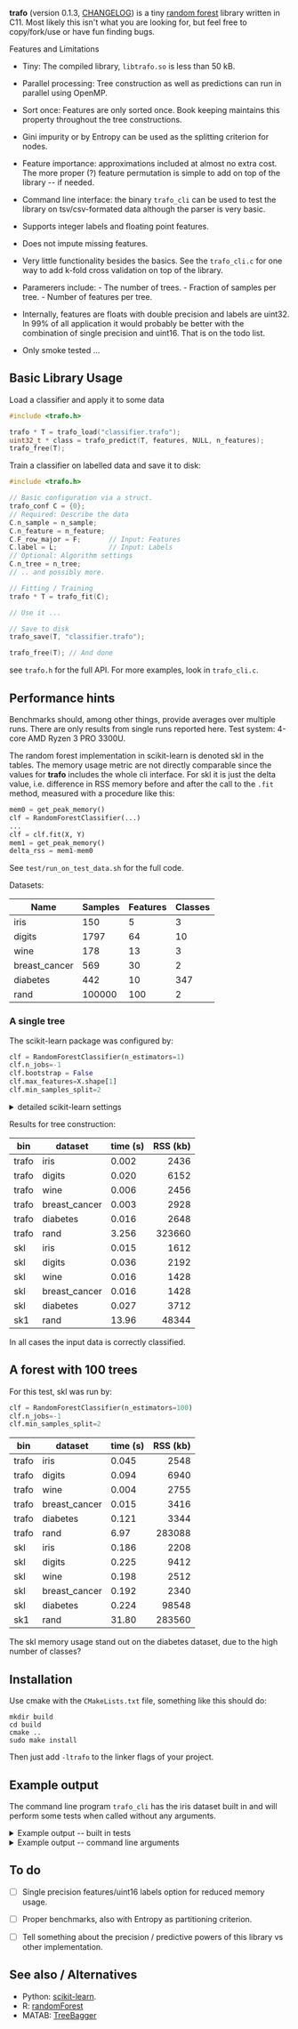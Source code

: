 **trafo** (version 0.1.3, [CHANGELOG](CHANGELOG.md)) is a tiny [random
forest](https://en.wikipedia.org/wiki/Random_forest) library written
in C11. Most likely this isn't what you are looking for, but feel free to
copy/fork/use or have fun finding bugs.

Features and Limitations

- Tiny: The compiled library, `libtrafo.so` is less than 50 kB.

- Parallel processing: Tree construction as well as predictions can
  run in parallel using OpenMP.

- Sort once: Features are only sorted once. Book keeping maintains this property
 throughout the tree constructions.

- Gini impurity or by Entropy can be used as the splitting criterion for nodes.

- Feature importance: approximations included at almost no extra
  cost. The more proper (?) feature permutation is simple to add on
  top of the library -- if needed.

- Command line interface: the binary `trafo_cli` can be used to test the
  library on tsv/csv-formated data although the parser is very basic.

- Supports integer labels and floating point features.

- Does not impute missing features.

- Very little functionality besides the basics. See the `trafo_cli.c`
  for one way to add k-fold cross validation on top of the library.

- Paramerers include: - The number of trees. - Fraction of samples per
  tree. - Number of features per tree.

- Internally, features are floats with double precision and labels are
  uint32. In 99% of all application it would probably be better with
  the combination of single precision and uint16. That is on the todo list.

- Only smoke tested ...

## Basic Library Usage

Load a classifier and apply it to some data

``` C
#include <trafo.h>

trafo * T = trafo_load("classifier.trafo");
uint32_t * class = trafo_predict(T, features, NULL, n_features);
trafo_free(T);
```


Train a classifier on labelled data and save it to disk:

``` C
#include <trafo.h>

// Basic configuration via a struct.
trafo_conf C = {0};
// Required: Describe the data
C.n_sample = n_sample;
C.n_feature = n_feature;
C.F_row_major = F;       // Input: Features
C.label = L;             // Input: Labels
// Optional: Algorithm settings
C.n_tree = n_tree;
// .. and possibly more.

// Fitting / Training
trafo * T = trafo_fit(C);

// Use it ...

// Save to disk
trafo_save(T, "classifier.trafo");

trafo_free(T); // And done
```

see `trafo.h` for the full API. For more examples, look in `trafo_cli.c`.

## Performance hints

Benchmarks should, among other things, provide averages over multiple
runs. There are only results from single runs reported here. Test
system: 4-core AMD Ryzen 3 PRO 3300U.

The random forest implementation in scikit-learn is denoted skl in the
tables. The memory usage metric are not directly comparable since the
values for **trafo** includes the whole cli interface.  For skl it is
just the delta value, i.e. difference in RSS memory before and after
the call to the `.fit` method, measured with a procedure like this:

``` python
mem0 = get_peak_memory()
clf = RandomForestClassifier(...)
...
clf = clf.fit(X, Y)
mem1 = get_peak_memory()
delta_rss = mem1-mem0
```
See `test/run_on_test_data.sh` for the full code.

Datasets:

| Name          | Samples | Features | Classes |
|---------------|---------|----------|---------|
| iris          | 150     | 5        | 3       |
| digits        | 1797    | 64       | 10      |
| wine          | 178     | 13       | 3       |
| breast_cancer | 569     | 30       | 2       |
| diabetes      | 442     | 10       | 347     |
| rand          | 100000  | 100      | 2       |


### A single tree

The scikit-learn package was configured by:

``` python
clf = RandomForestClassifier(n_estimators=1)
clf.n_jobs=-1
clf.bootstrap = False
clf.max_features=X.shape[1]
clf.min_samples_split=2
```

<details>
<summary>detailed scikit-learn settings</summary>

``` Python
{
    'bootstrap': False,
    'ccp_alpha': 0.0,
    'class_weight': None,
    'criterion': 'gini',
    'max_depth': None,
    'max_features': 10,
    'max_leaf_nodes': None,
    'max_samples': None,
    'min_impurity_decrease': 0.0,
    'min_samples_leaf': 1,
    'min_samples_split': 2,
    'min_weight_fraction_leaf': 0.0,
    'monotonic_cst': None,
    'n_estimators': 1,
    'n_jobs': -1,
    'oob_score': False,
    'random_state': None,
    'verbose': 0,
    'warm_start': False
    }
```

</details>

Results for tree construction:

| bin   | dataset       | time (s) | RSS (kb) |
|-------|---------------|----------|---------:|
| trafo | iris          | 0.002    |     2436 |
| trafo | digits        | 0.020    |     6152 |
| trafo | wine          | 0.006    |     2456 |
| trafo | breast_cancer | 0.003    |     2928 |
| trafo | diabetes      | 0.016    |     2648 |
| trafo | rand          | 3.256    |   323660 |
| skl   | iris          | 0.015    |     1612 |
| skl   | digits        | 0.036    |     2192 |
| skl   | wine          | 0.016    |     1428 |
| skl   | breast_cancer | 0.016    |     1428 |
| skl   | diabetes      | 0.027    |     3712 |
| sk1   | rand          | 13.96    |    48344 |

In all cases the input data is correctly classified.

## A forest with 100 trees

For this test, skl was run by:

``` python
clf = RandomForestClassifier(n_estimators=100)
clf.n_jobs=-1
clf.min_samples_split=2
```

| bin   | dataset       | time (s) | RSS (kb) |
|-------|---------------|----------|---------:|
| trafo | iris          | 0.045    |     2548 |
| trafo | digits        | 0.094    |     6940 |
| trafo | wine          | 0.004    |     2755 |
| trafo | breast_cancer | 0.015    |     3416 |
| trafo | diabetes      | 0.121    |     3344 |
| trafo | rand          | 6.97     |   283088 |
| skl   | iris          | 0.186    |     2208 |
| skl   | digits        | 0.225    |     9412 |
| skl   | wine          | 0.198    |     2512 |
| skl   | breast_cancer | 0.192    |     2340 |
| skl   | diabetes      | 0.224    |    98548 |
| sk1   | rand          | 31.80    |   283560 |

The skl memory usage stand out on the diabetes dataset, due to the high
number of classes?

## Installation

Use cmake with the `CMakeLists.txt` file, something like this should
do:

``` shell
mkdir build
cd build
cmake ..
sudo make install
```

Then just add `-ltrafo` to the linker flags of your project.

## Example output

The command line program `trafo_cli` has the iris dataset built in and
will perform some tests when called without any arguments.


<details> <summary>Example output -- built in tests</summary>

```
$ trafo_cli --version
trafo_cli version 0.1.3
$ trafo_cli
╭──────────────────────────────────────────────────────────────────────────────╮
│                    IRIS -- single tree -- Gini Impurity                      │
╰──────────────────────────────────────────────────────────────────────────────╯

Features provided in column major format
Label array provided
Number of features: 4
Number of samples: 150
Number of trees: 1
Fraction of samples per tree: 1.00
Features per tree: 4
min_samples_leaf: 1
Largest label id: 2
Splitting criterion: Gini Impurity
Classifying using 1 tables/trees
Prediction took 0.000217 s
100.00 % correctly classified (150 / 150)
Feature importance*:
#  0 : 3.8 %
#  1 : 3.1 %
#  2 : 9.0 %
#  3 : 84.1 %

-> Saving to disk, reading from disk and comparing
150 / 150 predictions are equal
╭──────────────────────────────────────────────────────────────────────────────╮
│                       IRIS -- single tree -- Entropy                         │
╰──────────────────────────────────────────────────────────────────────────────╯

Features provided in column major format
Label array provided
Number of features: 4
Number of samples: 150
Number of trees: 1
Fraction of samples per tree: 1.00
Features per tree: 4
min_samples_leaf: 1
Largest label id: 2
Splitting criterion: Entropy
Classifying using 1 tables/trees
Prediction took 0.003085 s
100.00 % correctly classified (150 / 150)
Feature importance*:
#  0 : 13.6 %
#  1 : 13.1 %
#  2 : 18.2 %
#  3 : 55.0 %

-> Saving to disk, reading from disk and comparing
150 / 150 predictions are equal
VmPeak: 454620 (kb) VmHWM: 1276 (kb)
╭──────────────────────────────────────────────────────────────────────────────╮
│                      IRIS -- Forest -- Gini Impurity                         │
╰──────────────────────────────────────────────────────────────────────────────╯

Features provided in column major format
Label array provided
Number of features: 4
Number of samples: 150
Number of trees: 20
Fraction of samples per tree: 0.63
Features per tree: 2
min_samples_leaf: 1
Largest label id: 2
Splitting criterion: Gini Impurity
Classifying using 20 tables/trees
Prediction took 0.000086 s
99.33 % correctly classified (149 / 150)
Feature importance*:
#  0 : 5.0 %
#  1 : 21.1 %
#  2 : 38.2 %
#  3 : 35.8 %

-> Saving to disk, reading from disk and comparing
150 / 150 predictions are equal
╭──────────────────────────────────────────────────────────────────────────────╮
│                         IRIS -- Forest -- Entropy                            │
╰──────────────────────────────────────────────────────────────────────────────╯

Features provided in column major format
Label array provided
Number of features: 4
Number of samples: 150
Number of trees: 20
Fraction of samples per tree: 0.63
Features per tree: 2
min_samples_leaf: 1
Largest label id: 2
Splitting criterion: Gini Impurity
Classifying using 20 tables/trees
Prediction took 0.000082 s
98.00 % correctly classified (147 / 150)
Feature importance*:
#  0 : 4.0 %
#  1 : 13.9 %
#  2 : 47.8 %
#  3 : 34.2 %

-> Saving to disk, reading from disk and comparing
150 / 150 predictions are equal
VmPeak: 716764 (kb) VmHWM: 1276 (kb)
```
</details>

<details> <summary>Example output -- command line arguments</summary>

```
$ trafo_cli --help
Usage:
--train file.tsv
	table to train on
--cout file.trf
	Write the classifier to disk
--ntree n
	number of trees in the forest
--predict file.tsv
	table of point to classify
--model file.trf
	classifer to use
--classcol name
	specify the name of the column that contain the class/label
--tree_samples n
	Fraction of samples per tree (to override default)
--tree_features n
	Number of features per tree
--min_leaf_size
	How small a node be before it is automatically turned into a leaf
--verbose n
	Set verbosity level
--entropy
	Split on entropy instead of Gini impurity
--xfold n
	Perform n-fold cross validataion

Example: 10-fold cross validation
$ trafo --xfold 10 --train file.csv
```

</details>

## To do

- [ ] Single precision features/uint16 labels option for reduced
      memory usage.

- [ ] Proper benchmarks, also with Entropy as partitioning criterion.

- [ ] Tell something about the precision / predictive powers of this
      library vs other implementation.

## See also / Alternatives

- Python:
  [scikit-learn](https://scikit-learn.org/1.5/modules/generated/sklearn.ensemble.RandomForestClassifier.html).
- R: [randomForest](https://cran.r-project.org/web/packages/randomForest/index.html)
- MATAB: [TreeBagger](https://www.mathworks.com/help/stats/treebagger.html)
